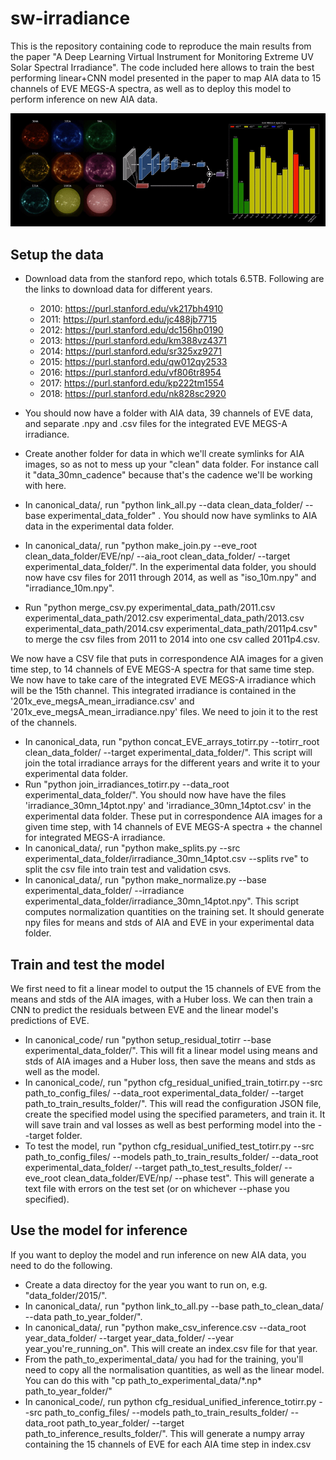 # sw-irradiance

This is the repository containing code to reproduce the main results from the paper "A Deep Learning Virtual Instrument for Monitoring Extreme UV Solar Spectral Irradiance".  The code included here allows to train the best performing linear+CNN model presented in the paper to map AIA data to 15 channels of EVE MEGS-A spectra, as well as to deploy this model to perform inference on new AIA data.

![alt text](https://github.com/AlexSzen/sw-irradiance/blob/master/AIA_model_EVE.gif)


## Setup the data

- Download data from the stanford repo, which totals 6.5TB. Following are the links to download data for different years. 
  * 2010: https://purl.stanford.edu/vk217bh4910
  * 2011: https://purl.stanford.edu/jc488jb7715
  * 2012: https://purl.stanford.edu/dc156hp0190
  * 2013: https://purl.stanford.edu/km388vz4371
  * 2014: https://purl.stanford.edu/sr325xz9271
  * 2015: https://purl.stanford.edu/qw012qy2533
  * 2016: https://purl.stanford.edu/vf806tr8954
  * 2017: https://purl.stanford.edu/kp222tm1554
  * 2018: https://purl.stanford.edu/nk828sc2920

- You should now have a folder with AIA data, 39 channels of EVE data, and separate .npy and .csv files for the integrated EVE MEGS-A irradiance.
- Create another folder for data in which we'll create symlinks for AIA images, so as not to mess up your "clean" data folder. For instance call it "data_30mn_cadence" because that's the cadence we'll be working with here.
- In canonical_data/, run "python link_all.py --data clean_data_folder/ --base experimental_data_folder" . You should now have symlinks to AIA data in the experimental data folder.
- In canonical_data/, run "python make_join.py --eve_root clean_data_folder/EVE/np/ --aia_root clean_data_folder/ --target experimental_data_folder/". In the experimental data folder, you should now have csv files for 2011 through 2014, as well as "iso_10m.npy" and "irradiance_10m.npy".
- Run "python merge_csv.py experimental_data_path/2011.csv experimental_data_path/2012.csv experimental_data_path/2013.csv experimental_data_path/2014.csv experimental_data_path/2011p4.csv" to merge the csv files from 2011 to 2014 into one csv called 2011p4.csv.

We now have a CSV file that puts in correspondence AIA images for a given time step, to 14 channels of EVE MEGS-A spectra for that same time step. We now have to take care of the integrated EVE MEGS-A irradiance which will be the 15th channel. This integrated irradiance is contained in the '201x_eve_megsA_mean_irradiance.csv' and '201x_eve_megsA_mean_irradiance.npy' files. We need to join it to the rest of the channels.

- In canonical_data, run "python concat_EVE_arrays_totirr.py --totirr_root clean_data_folder/ --target experimental_data_folder/".  This script will join the total irradiance arrays for the different years and write it to your experimental data folder.
- Run "python join_irradiances_totirr.py --data_root experimental_data_folder/". You should now have have the files 'irradiance_30mn_14ptot.npy' and 'irradiance_30mn_14ptot.csv' in the experimental data folder. These put in correspondence AIA images for a given time step, with 14 channels of EVE MEGS-A spectra + the channel for integrated MEGS-A irradiance. 
- In canonical_data/, run "python make_splits.py --src experimental_data_folder/irradiance_30mn_14ptot.csv --splits rve" to split the csv file into train test and validation csvs.
- In canonical_data/, run "python make_normalize.py --base experimental_data_folder/ --irradiance experimental_data_folder/irradiance_30mn_14ptot.npy". This script computes normalization quantities on the training set. It should generate npy files for means and stds of AIA and EVE in your experimental data folder.

## Train and test the model

We first need to fit a linear model to output the 15 channels of EVE from the means and stds of the AIA images, with a Huber loss. We can then train a CNN to predict the residuals between EVE and the linear model's predictions of EVE.

- In canonical_code/ run "python setup_residual_totirr --base experimental_data_folder/". This will fit a linear model using means and stds of AIA images and a Huber loss, then save the means and stds as well as the model.
- In canonical_code/, run "python cfg_residual_unified_train_totirr.py --src path_to_config_files/ --data_root experimental_data_folder/ --target path_to_train_results_folder/". This will read the configuration JSON file, create the specified model using the specified parameters, and train it. It will save train and val losses as well as best performing model into the --target folder.
- To test the model, run "python cfg_residual_unified_test_totirr.py --src path_to_config_files/ --models path_to_train_results_folder/ --data_root experimental_data_folder/ --target path_to_test_results_folder/ --eve_root clean_data_folder/EVE/np/ --phase test". This will generate a text file with errors on the test set (or on whichever --phase you specified).

## Use the model for inference

If you want to deploy the model and run inference on new AIA data, you need to do the following.

- Create a data directoy for the year you want to run on, e.g. "data_folder/2015/". 
- In canonical_data/, run "python link_to_all.py --base path_to_clean_data/ --data path_to_year_folder/".
- In canonical_data/, run "python make_csv_inference.csv --data_root year_data_folder/ --target year_data_folder/ --year year_you're_running_on". This will create an index.csv file for that year.
- From the path_to_experimental_data/ you had for the training, you'll need to copy all the normalisation quantities, as well as the linear model. You can do this with "cp path_to_experimental_data/\*.np\* path_to_year_folder/"
- In canonical_code/, run python cfg_residual_unified_inference_totirr.py --src path_to_config_files/ --models path_to_train_results_folder/ --data_root path_to_year_folder/ --target path_to_inference_results_folder/". This will generate a numpy array containing the 15 channels of EVE for each AIA time step in index.csv



